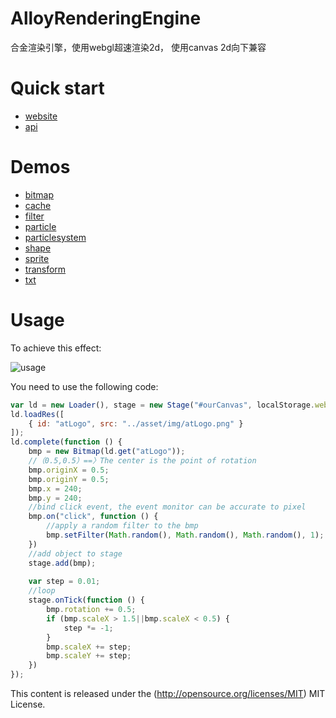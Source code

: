 # AlloyRenderingEngine
合金渲染引擎，使用webgl超速渲染2d， 使用canvas 2d向下兼容

# Quick start
* [website](http://alloyteam.github.io/AlloyRenderingEngine/) 
* [api](http://alloyteam.github.io/AlloyRenderingEngine/doc/)

# Demos
* [bitmap](http://alloyteam.github.io/AlloyRenderingEngine/showcase/bitmap.html) 
* [cache](http://alloyteam.github.io/AlloyRenderingEngine/showcase/cache.html) 
* [filter](http://alloyteam.github.io/AlloyRenderingEngine/showcase/filter.html) 
* [particle](http://alloyteam.github.io/AlloyRenderingEngine/showcase/particle.html) 
* [particlesystem](http://alloyteam.github.io/AlloyRenderingEngine/showcase/particlesystem.html) 
* [shape](http://alloyteam.github.io/AlloyRenderingEngine/showcase/shape.html) 
* [sprite](http://alloyteam.github.io/AlloyRenderingEngine/showcase/sprite.html) 
* [transform](http://alloyteam.github.io/AlloyRenderingEngine/showcase/transform.html) 
* [txt](http://alloyteam.github.io/AlloyRenderingEngine/showcase/txt.html) 

# Usage
To achieve this effect:

![usage](https://raw.githubusercontent.com/AlloyTeam/AlloyRenderingEngine/master/asset/img/usage2.gif)

You need to use the following code:

```javascript
var ld = new Loader(), stage = new Stage("#ourCanvas", localStorage.webgl == "1"), bmp;
ld.loadRes([
    { id: "atLogo", src: "../asset/img/atLogo.png" }
]);
ld.complete(function () {
    bmp = new Bitmap(ld.get("atLogo"));
    //（0.5,0.5）==〉The center is the point of rotation
    bmp.originX = 0.5;
    bmp.originY = 0.5;
    bmp.x = 240;
    bmp.y = 240;
    //bind click event, the event monitor can be accurate to pixel
    bmp.on("click", function () {
        //apply a random filter to the bmp
        bmp.setFilter(Math.random(), Math.random(), Math.random(), 1);
    })
    //add object to stage
    stage.add(bmp);
           
    var step = 0.01;
    //loop
    stage.onTick(function () {
        bmp.rotation += 0.5;
        if (bmp.scaleX > 1.5||bmp.scaleX < 0.5) {
            step *= -1;
        }
        bmp.scaleX += step;
        bmp.scaleY += step;
    })
});
```

This content is released under the (http://opensource.org/licenses/MIT) MIT License.
